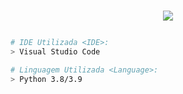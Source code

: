 <h1 align="center">
<p align="center">
<a href="https://www.urionlinejudge.com.br/judge/"><img src="https://imgur.com/5NwUUpc.png"/></a">
</p>
</h1>

```bash
# IDE Utilizada <IDE>:
> Visual Studio Code

# Linguagem Utilizada <Language>:
> Python 3.8/3.9
```
